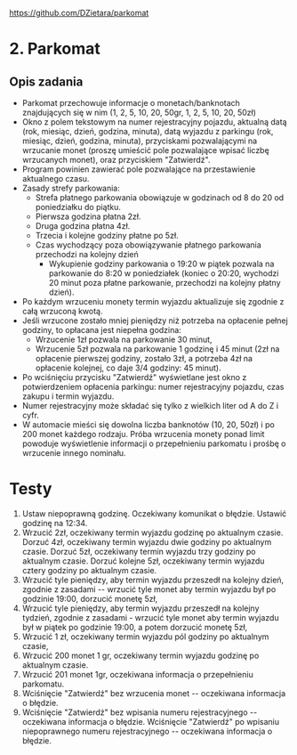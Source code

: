 https://github.com/DZietara/parkomat

# 2. Parkomat

## Opis zadania
- Parkomat przechowuje informacje o monetach/banknotach znajdujących się w nim (1, 2, 5, 10, 20, 50gr, 1, 2, 5, 10, 20, 50zł)
- Okno z polem tekstowym na numer rejestracyjny pojazdu, aktualną datą (rok, miesiąc, dzień, godzina, minuta), datą wyjazdu z parkingu (rok, miesiąc, dzień, godzina, minuta), przyciskami pozwalającymi na wrzucanie monet (proszę umieścić pole pozwalające wpisać liczbę wrzucanych monet), oraz przyciskiem "Zatwierdź".
- Program powinien zawierać pole pozwalające na przestawienie aktualnego czasu.
- Zasady strefy parkowania: 
  - Strefa płatnego parkowania obowiązuje w godzinach od 8 do 20 od poniedziałku do piątku. 
  - Pierwsza godzina płatna 2zł. 
  - Druga godzina płatna 4zł. 
  - Trzecia i kolejne godziny płatne po 5zł. 
  - Czas wychodzący poza obowiązywanie płatnego parkowania przechodzi na kolejny dzień 
    - Wykupienie godziny parkowania o 19:20 w piątek pozwala na parkowanie do 8:20 w poniedziałek (koniec o 20:20, wychodzi 20 minut poza płatne parkowanie, przechodzi na kolejny płatny dzień).
- Po każdym wrzuceniu monety termin wyjazdu aktualizuje się zgodnie z całą wrzuconą kwotą.
- Jeśli wrzucone zostało mniej pieniędzy niż potrzeba na opłacenie pełnej godziny, to opłacana jest niepełna godzina: 
  - Wrzucenie 1zł pozwala na parkowanie 30 minut, 
  - Wrzucenie 5zł pozwala na parkowanie 1 godzinę i 45 minut (2zł na opłacenie pierwszej godziny, zostało 3zł, a potrzeba 4zł na opłacenie kolejnej, co daje 3/4 godziny: 45 minut).
- Po wciśnięciu przycisku "Zatwierdź" wyświetlane jest okno z potwierdzeniem opłacenia parkingu: numer rejestracyjny pojazdu, czas zakupu i termin wyjazdu.
- Numer rejestracyjny może składać się tylko z wielkich liter od A do Z i cyfr.
- W automacie mieści się dowolna liczba banknotów (10, 20, 50zł) i po 200 monet każdego rodzaju. Próba wrzucenia monety ponad limit powoduje wyświetlenie informacji o przepełnieniu parkomatu i prośbę o wrzucenie innego nominału. 

# Testy
1. Ustaw niepoprawną godzinę. Oczekiwany komunikat o błędzie. Ustawić godzinę na 12:34.
2. Wrzucić 2zł, oczekiwany termin wyjazdu godzinę po aktualnym czasie. Dorzuć 4zł, oczekiwany termin wyjazdu dwie godziny po aktualnym czasie. Dorzuć 5zł, oczekiwany termin wyjazdu trzy godziny po aktualnym czasie. Dorzuć kolejne 5zł, oczekiwany termin wyjazdu cztery godziny po aktualnym czasie.
3. Wrzucić tyle pieniędzy, aby termin wyjazdu przeszedł na kolejny dzień, zgodnie z zasadami -- wrzucić tyle monet aby termin wyjazdu był po godzinie 19:00, dorzucić monetę 5zł, 
4. Wrzucić tyle pieniędzy, aby termin wyjazdu przeszedł na kolejny tydzień, zgodnie z zasadami - wrzucić tyle monet aby termin wyjazdu był w piątek po godzinie 19:00, a potem dorzucić monetę 5zł,
5. Wrzucić 1 zł, oczekiwany termin wyjazdu pól godziny po aktualnym czasie,
6. Wrzucić 200 monet 1 gr, oczekiwany termin wyjazdu godzinę po aktualnym czasie.
7. Wrzucić 201 monet 1gr, oczekiwana informacja o przepełnieniu parkomatu.
8. Wciśnięcie "Zatwierdź" bez wrzucenia monet -- oczekiwana informacja o błędzie.
9. Wciśnięcie "Zatwierdź" bez wpisania numeru rejestracyjnego -- oczekiwana informacja o błędzie. Wciśnięcie "Zatwierdź" po wpisaniu niepoprawnego numeru rejestracyjnego -- oczekiwana informacja o błędzie. 
